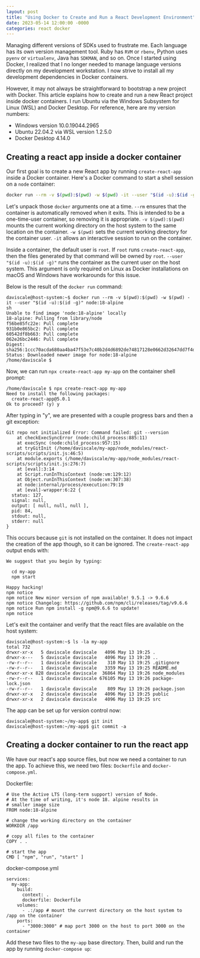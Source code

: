 ```yaml
---
layout: post
title: "Using Docker to Create and Run a React Development Environment"
date: 2023-05-14 12:00:00 -0000
categories: react docker
---
```


Managing different versions of SDKs used to frustrate me. Each language has its own version management tool. Ruby has  `RVM` or `rbenv`, Python uses `pyenv` or `virtualenv`, Java has `SDKMAN`, and so on. Once I started using Docker, I realized that I no longer needed to manage language versions directly on my development workstation. I now strive to install all my development dependencies in Docker containers.

However, it may not always be straightforward to bootstrap a new project with Docker. This article explains how to create and run a new React project inside docker containers. I run Ubuntu via the Windows Subsystem for Linux (WSL) and Docker Desktop. For reference, here are my version numbers:

- Windows version 10.0.19044.2965
- Ubuntu 22.04.2 via WSL version 1.2.5.0
- Docker Desktop 4.14.0

## Creating a react app inside a docker container

Our first goal is to create a new React app by running `create-react-app` inside a Docker container. Here's a Docker command to start a shell session on a `node` container:

```bash
docker run --rm -v $(pwd):$(pwd) -w $(pwd) -it --user "$(id -u):$(id -g)" node:18-alpine sh
```

Let's unpack those `docker` arguments one at a time. `--rm` ensures that the container is automatically removed when it exits. This is intended to be a one-time-user container, so removing it is appropriate. `-v $(pwd):$(pwd)` mounts the current working directory on the host system to the same location on the container. `-w $(pwd)` sets the current working directory for the container user. `-it` allows an interactive session to run on the container. 

Inside a container, the default user is `root`. If `root` runs `create-react-app`, then the files generated by that command will be owned by `root`. `--user "$(id -u):$(id -g)"` runs the container as the current user on the host system. This argument is only required on Linux as Docker installations on macOS and Windows have workarounds for this issue. 

Below is the result of the `docker run` command:

```
daviscale@host-system:~$ docker run --rm -v $(pwd):$(pwd) -w $(pwd) -it --user "$(id -u):$(id -g)" node:18-alpine
sh
Unable to find image 'node:18-alpine' locally
18-alpine: Pulling from library/node
f56be85fc22e: Pull complete
931b0e865bc2: Pull complete
60542df8b663: Pull complete
062e26bc2446: Pull complete
Digest: sha256:1ccc70acda680aa4ba47f53e7c40b2d4d6892de74817128e0662d32647dd7f4d
Status: Downloaded newer image for node:18-alpine
/home/daviscale $
```

Now, we can run `npx create-react-app my-app` on the container shell prompt:

```
/home/daviscale $ npx create-react-app my-app
Need to install the following packages:
  create-react-app@5.0.1
Ok to proceed? (y) y
```

After typing in "y", we are presented with a couple progress bars and then a git exception:

```
Git repo not initialized Error: Command failed: git --version
    at checkExecSyncError (node:child_process:885:11)
    at execSync (node:child_process:957:15)
    at tryGitInit (/home/daviscale/my-app/node_modules/react-scripts/scripts/init.js:46:5)
    at module.exports (/home/daviscale/my-app/node_modules/react-scripts/scripts/init.js:276:7)
    at [eval]:3:14
    at Script.runInThisContext (node:vm:129:12)
    at Object.runInThisContext (node:vm:307:38)
    at node:internal/process/execution:79:19
    at [eval]-wrapper:6:22 {
  status: 127,
  signal: null,
  output: [ null, null, null ],
  pid: 84,
  stdout: null,
  stderr: null
}
```

This occurs because `git` is not installed on the container. It does not impact the creation of the app though, so it can be ignored. The `create-react-app` output ends with:

```
We suggest that you begin by typing:

  cd my-app
  npm start

Happy hacking!
npm notice
npm notice New minor version of npm available! 9.5.1 -> 9.6.6
npm notice Changelog: https://github.com/npm/cli/releases/tag/v9.6.6
npm notice Run npm install -g npm@9.6.6 to update!
npm notice
```

Let's exit the container and verify that the react files are available on the host system:

```
daviscale@host-system:~$ ls -la my-app
total 732
drwxr-xr-x   5 daviscale daviscale   4096 May 13 19:25 .
drwxr-x---   5 daviscale daviscale   4096 May 13 19:20 ..
-rw-r--r--   1 daviscale daviscale    310 May 13 19:25 .gitignore
-rw-r--r--   1 daviscale daviscale   3359 May 13 19:25 README.md
drwxr-xr-x 828 daviscale daviscale  36864 May 13 19:26 node_modules
-rw-r--r--   1 daviscale daviscale 676105 May 13 19:26 package-lock.json
-rw-r--r--   1 daviscale daviscale    809 May 13 19:26 package.json
drwxr-xr-x   2 daviscale daviscale   4096 May 13 19:25 public
drwxr-xr-x   2 daviscale daviscale   4096 May 13 19:25 src
```

The app can be set up for version control now:

```
daviscale@host-system:~/my-app$ git init
daviscale@host-system:~/my-app$ git commit -a
```

## Creating a docker container to run the react app

We have our react's app source files, but now we need a container to run the app. To achieve this, we need two files: `Dockerfile` and `docker-compose.yml`.

Dockerfile:

```
# Use the Active LTS (long-term support) version of Node.
# At the time of writing, it's node 18. alpine results in
# smaller image size
FROM node:18-alpine

# change the working directory on the container
WORKDIR /app

# copy all files to the container
COPY . .

# start the app
CMD [ "npm", "run", "start" ]
```

docker-compose.yml

```
services:
  my-app:
    build:
      context: .
      dockerfile: Dockerfile
    volumes:
      - .:/app # mount the current directory on the host system to /app on the container
    ports:
      - "3000:3000" # map port 3000 on the host to port 3000 on the container
```

Add these two files to the `my-app` base directory. Then, build and run the app by running `docker-compose up`:
